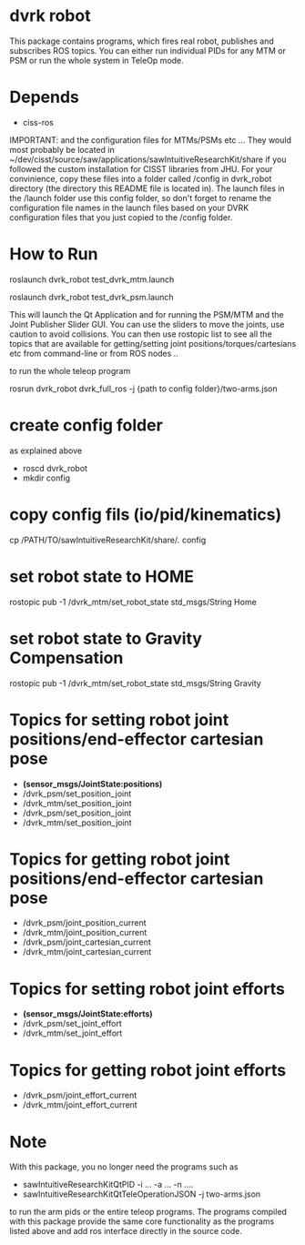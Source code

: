 dvrk robot 
==================
This package contains programs, which fires real robot, publishes and subscribes ROS topics.
You can either run individual PIDs for any MTM or PSM or run the whole system in TeleOp mode.

# Depends  
* ciss-ros 

IMPORTANT:
and the configuration files for MTMs/PSMs etc ... They would most probably be located in 
~/dev/cisst/source/saw/applications/sawIntuitiveResearchKit/share if you followed the custom
installation for CISST libraries from JHU. For your convinience, copy these files into a folder 
called /config in dvrk_robot directory (the directory this README file is located in). The launch files
in the /launch folder use this config folder, so don't forget to rename the configuration file
names in the launch files based on your DVRK configuration files that you just copied to the 
/config folder.

# How to Run 
roslaunch dvrk_robot test_dvrk_mtm.launch

roslaunch dvrk_robot test_dvrk_psm.launch


This will launch the Qt Application and for running the PSM/MTM and the Joint Publisher Slider GUI. You can 
use the sliders to move the joints, use caution to avoid collisions. You can then use rostopic list
to see all the topics that are available for getting/setting joint positions/torques/cartesians etc from 
command-line or from ROS nodes ..

to run the whole teleop program

rosrun dvrk_robot dvrk_full_ros -j {path to config folder}/two-arms.json


# create config folder
as explained above
* roscd dvrk_robot
* mkdir config

# copy config fils (io/pid/kinematics)
cp /PATH/TO/sawIntuitiveResearchKit/share/*.* config 


# set robot state to HOME
rostopic pub -1 /dvrk_mtm/set_robot_state std_msgs/String Home

# set robot state to Gravity Compensation
rostopic pub -1 /dvrk_mtm/set_robot_state std_msgs/String Gravity

# Topics for setting robot joint positions/end-effector cartesian pose
* **(sensor_msgs/JointState:positions)**
* /dvrk_psm/set_position_joint
* /dvrk_mtm/set_position_joint
* /dvrk_psm/set_position_joint
* /dvrk_mtm/set_position_joint

# Topics for getting robot joint positions/end-effector cartesian pose

* /dvrk_psm/joint_position_current
* /dvrk_mtm/joint_position_current
* /dvrk_psm/joint_cartesian_current
* /dvrk_mtm/joint_cartesian_current

# Topics for setting robot joint efforts
* **(sensor_msgs/JointState:efforts)**
* /dvrk_psm/set_joint_effort
* /dvrk_mtm/set_joint_effort

# Topics for getting robot joint efforts

* /dvrk_psm/joint_effort_current
* /dvrk_mtm/joint_effort_current

# Note
With this package, you no longer need the programs such as
* sawIntuitiveResearchKitQtPID -i ... -a ... -n ....
* sawIntuitiveResearchKitQtTeleOperationJSON -j two-arms.json

to run the arm pids or the entire teleop programs. The programs compiled with this 
package provide the same core functionality as the programs listed above and add
ros interface directly in the source code.


